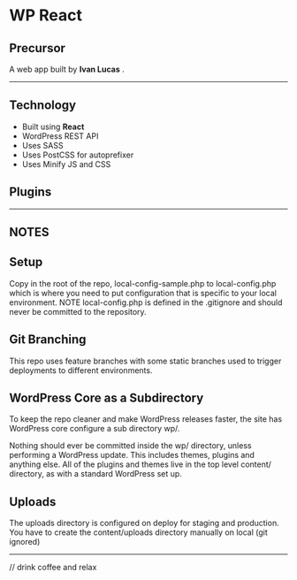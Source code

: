 # WP React

## Precursor

A web app built by **Ivan Lucas** .

---

## Technology

* Built using **React**
* WordPress REST API
* Uses SASS
* Uses PostCSS for autoprefixer
* Uses Minify JS and CSS

## Plugins

---

## NOTES


## Setup
Copy in the root of the repo, local-config-sample.php to local-config.php which is where you need to put configuration that is specific to your local environment.
NOTE local-config.php is defined in the .gitignore and should never be committed to the repository.

## Git Branching
This repo uses feature branches with some static branches used to trigger deployments to different environments.

## WordPress Core as a Subdirectory
To keep the repo cleaner and make WordPress releases faster, the site has WordPress core configure a sub directory wp/.

Nothing should ever be committed inside the wp/ directory, unless performing a WordPress update. This includes themes, plugins and anything else. All of the plugins and themes live in the top level content/ directory, as with a standard WordPress set up.

## Uploads
The uploads directory is configured on deploy for staging and production. You have to create the content/uploads directory manually on local (git ignored)

---

// drink coffee and relax
